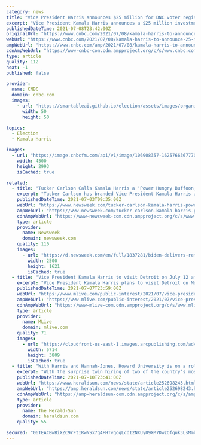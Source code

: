 ```yaml
---
category: news
title: "Vice President Harris announces $25 million for DNC voter registration efforts ahead of midterms"
excerpt: "Vice President Kamala Harris announces a $25 million investment by the DNC into its voter registration program."
publishedDateTime: 2021-07-08T23:42:00Z
originalUrl: "https://www.cnbc.com/2021/07/08/kamala-harris-to-announce-25-million-dnc-voting-program-investment.html"
webUrl: "https://www.cnbc.com/2021/07/08/kamala-harris-to-announce-25-million-dnc-voting-program-investment.html"
ampWebUrl: "https://www.cnbc.com/amp/2021/07/08/kamala-harris-to-announce-25-million-dnc-voting-program-investment.html"
cdnAmpWebUrl: "https://www-cnbc-com.cdn.ampproject.org/c/s/www.cnbc.com/amp/2021/07/08/kamala-harris-to-announce-25-million-dnc-voting-program-investment.html"
type: article
quality: 112
heat: -1
published: false

provider:
  name: CNBC
  domain: cnbc.com
  images:
    - url: "https://smartableai.github.io/election/assets/images/organizations/cnbc.com-50x50.jpg"
      width: 50
      height: 50

topics:
  - Election
  - Kamala Harris

images:
  - url: "https://image.cnbcfm.com/api/v1/image/106908357-1625766367770-gettyimages-1233874089-AFP_9EF64V.jpeg?v=1625766403"
    width: 4500
    height: 2993
    isCached: true

related:
  - title: "Tucker Carlson Calls Kamala Harris a 'Power Hungry Buffoon,' Says She Acts Like President"
    excerpt: "Tucker Carlson has branded Vice President Kamala Harris a \"power hungry buffoon\" who may have a lot of power as a result of what he called President Joe Biden's \"senility.\" The Fox News personality told his prime-time audience on Friday that the vice president \"has no idea what she's doing\" and he pointed to a Politico report about the culture in her office."
    publishedDateTime: 2021-07-03T09:35:00Z
    webUrl: "https://www.newsweek.com/tucker-carlson-kamala-harris-power-hungry-buffoon-she-acts-like-president-1606623"
    ampWebUrl: "https://www.newsweek.com/tucker-carlson-kamala-harris-power-hungry-buffoon-she-acts-like-president-1606623?amp=1"
    cdnAmpWebUrl: "https://www-newsweek-com.cdn.ampproject.org/c/s/www.newsweek.com/tucker-carlson-kamala-harris-power-hungry-buffoon-she-acts-like-president-1606623?amp=1"
    type: article
    provider:
      name: Newsweek
      domain: newsweek.com
    quality: 116
    images:
      - url: "https://d.newsweek.com/en/full/1837281/biden-delivers-remarks-kamala-harris.jpg"
        width: 2500
        height: 1621
        isCached: true
  - title: "Vice President Kamala Harris to visit Detroit on July 12 after postponing trip"
    excerpt: "Vice President Kamala Harris plans to visit Detroit on Monday, July 12 after an earlier trip was postponed as widespread floods hit Southeast Michigan. The White House released no additional details about the visit,"
    publishedDateTime: 2021-07-07T23:59:00Z
    webUrl: "https://www.mlive.com/public-interest/2021/07/vice-president-kamala-harris-to-visit-detroit-on-july-12-after-postponing-trip.html"
    ampWebUrl: "https://www.mlive.com/public-interest/2021/07/vice-president-kamala-harris-to-visit-detroit-on-july-12-after-postponing-trip.html?outputType=amp"
    cdnAmpWebUrl: "https://www-mlive-com.cdn.ampproject.org/c/s/www.mlive.com/public-interest/2021/07/vice-president-kamala-harris-to-visit-detroit-on-july-12-after-postponing-trip.html?outputType=amp"
    type: article
    provider:
      name: MLive
      domain: mlive.com
    quality: 71
    images:
      - url: "https://cloudfront-us-east-1.images.arcpublishing.com/advancelocal/LISVKDLIQVFNVMSZDAWOLGMXRQ.jpg"
        width: 5714
        height: 3809
        isCached: true
  - title: "With Harris and Hannah-Jones, Howard University is on a roll"
    excerpt: "With the surprise twin hiring of two of the country’s most prominent writers on race, Howard University in Washington, D."
    publishedDateTime: 2021-07-10T23:41:00Z
    webUrl: "https://www.heraldsun.com/news/state/article252698243.html"
    ampWebUrl: "https://amp.heraldsun.com/news/state/article252698243.html"
    cdnAmpWebUrl: "https://amp-heraldsun-com.cdn.ampproject.org/c/s/amp.heraldsun.com/news/state/article252698243.html"
    type: article
    provider:
      name: The Herald-Sun
      domain: heraldsun.com
    quality: 55

secured: "06TEACBwBiXZC9rFtIRwNSx7g4FHTvgoqLcdI2NXUy09XM7DwzOfquk3LsMmbjz5TDk6aoYixTdPJMy3A6rIRf8Xxr5DUATfORx+5cHxymV8nEBl9gRXkzQmoamlP8ygw3FbP77RKPDt261U9EJpP3h17q1hc+hzG3nyJPUwChImGndHHJrTSWjjCAIkbj7eeOVcTyqd7DD+ZEkwsgVoeT4zcSXP2yr1UvPNhmQzh95HAYC+FqfHweCySC+dbi3Y/RTDbFT9UV04VCZxzKvlsg0CZoK9HPTKnSGxxkmrDLDLV91x90TOyFSDVF3ZxqDbXcvODMjLMuJrKnk6M5dzHBPwFCCpXZeuPt7x3FntbMg=;a3wbg/TN9v+4PPdQgrSr6w=="
---
```


